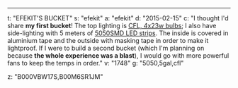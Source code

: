 ---
t: "EFEKIT'S BUCKET"
s: "efekit"
a: "efekit"
d: "2015-02-15"
c: "I thought I'd share <strong>my first bucket</strong>! The top lighting is <a href='http://www.amazon.com/s/?_encoding=UTF8&camp=1789&creative=390957&field-keywords=23w%20cfl&linkCode=ur2&rh=i%3Aaps%2Ck%3A23w%20cfl&tag=spacbuck-20&url=search-alias%3Daps&linkId=TOD5YZ7WINHSD7WK'>CFL, 4x23w bulbs</a>; I also have side-lighting with 5 meters of <a href='http://www.amazon.com/gp/product/B00BPIWY28/ref=as_li_ss_tl?ie=UTF8&amp;camp=1789&amp;creative=390957&amp;creativeASIN=B00BPIWY28&amp;linkCode=as2&amp;tag=spacbuck-20'>5050SMD LED strips</a>. The inside is covered in aluminium tape and the outside with masking tape in order to make it lightproof. If I were to build a second bucket (which I'm planning on because <strong>the whole experience was a blast</strong>), I would go with more powerful fans to keep the temps in order."
v: "1748"
g: "5050,5gal,cfl"

z: "B000VBW17S,B00M6SR1JM"
